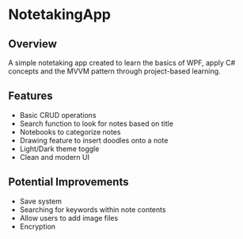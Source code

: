 # NotetakingApp
## Overview
A simple notetaking app created to learn the basics of WPF, apply C# concepts and the MVVM pattern through project-based learning.

## Features
- Basic CRUD operations
- Search function to look for notes based on title
- Notebooks to categorize notes
- Drawing feature to insert doodles onto a note
- Light/Dark theme toggle
- Clean and modern UI

## Potential Improvements
- Save system
- Searching for keywords within note contents
- Allow users to add image files
- Encryption
